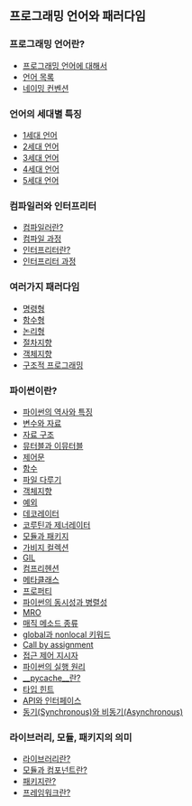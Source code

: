 ## 프로그래밍 언어와 패러다임
### 프로그래밍 언어란?
- [프로그래밍 언어에 대해서]()
- [언어 목록]()
- [네이밍 컨벤션]()
### 언어의 세대별 특징
- [1세대 언어]()
- [2세대 언어]()
- [3세대 언어]()
- [4세대 언어]()
- [5세대 언어]()
### 컴파일러와 인터프리터
- [컴파일러란?]()
- [컴파일 과정]()
- [인터프리터란?]()
- [인터프리터 과정]()
### 여러가지 패러다임
- [명령형]()
- [함수형]()
- [논리형]()
- [절차지향]()
- [객체지향]()
- [구조적 프로그래밍]()
### 파이썬이란?
- [파이썬의 역사와 특징]()
- [변수와 자료]()
- [자료 구조]()
- [뮤터블과 이뮤터블]()
- [제어문]()
- [함수]()
- [파일 다루기]()
- [객체지향]()
- [예외]()
- [데코레이터]()
- [코루틴과 제너레이터]()
- [모듈과 패키지]()
- [가비지 컬렉션]()
- [GIL]()
- [컴프리헨션]()
- [메타클래스]()
- [프로퍼티]()
- [파이썬의 동시성과 병렬성]()
- [MRO]()
- [매직 메소드 종류]()
- [global과 nonlocal 키워드]()
- [Call by assignment]()
- [접근 제어 지시자]()
- [파이썬의 실행 원리]()
- [__pycache__란?]()
- [타입 힌트]()
- [API와 인터페이스]()
- [동기(Synchronous)와 비동기(Asynchronous)]()
### 라이브러리, 모듈, 패키지의 의미
- [라이브러리란?]()
- [모듈과 컴포넌트란?]()
- [패키지란?]()
- [프레임워크란?]()